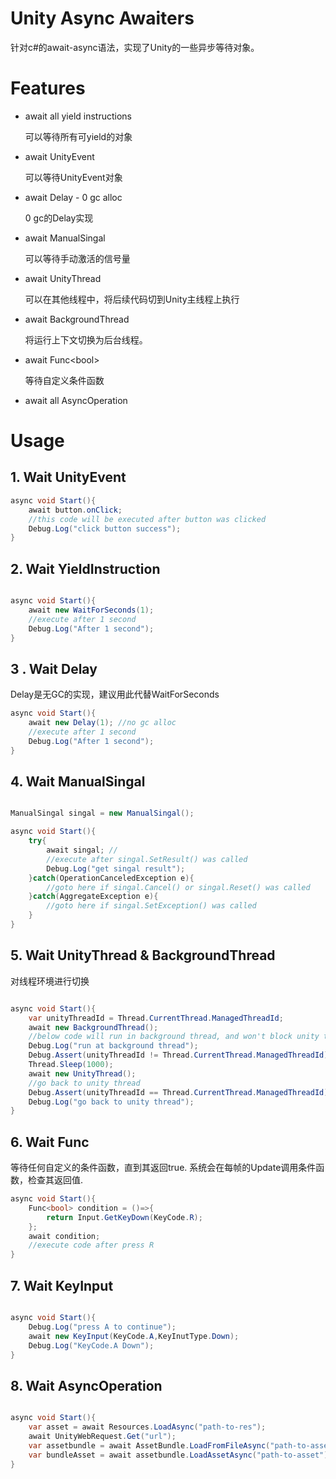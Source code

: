 # Unity Async Awaiters

针对c#的await-async语法，实现了Unity的一些异步等待对象。


# Features

* await all yield instructions 
    
    可以等待所有可yield的对象

* await UnityEvent

    可以等待UnityEvent对象

* await Delay - 0 gc alloc

    0 gc的Delay实现

* await ManualSingal

    可以等待手动激活的信号量

* await UnityThread

    可以在其他线程中，将后续代码切到Unity主线程上执行

* await BackgroundThread

    将运行上下文切换为后台线程。

* await Func\<bool>

    等待自定义条件函数

* await all AsyncOperation


# Usage

## 1. Wait UnityEvent

```csharp
async void Start(){
    await button.onClick;
    //this code will be executed after button was clicked
    Debug.Log("click button success");
}
```

## 2. Wait YieldInstruction

```csharp

async void Start(){
    await new WaitForSeconds(1);
    //execute after 1 second
    Debug.Log("After 1 second");
}
```

## 3 . Wait Delay

Delay是无GC的实现，建议用此代替WaitForSeconds

```csharp
async void Start(){
    await new Delay(1); //no gc alloc
    //execute after 1 second
    Debug.Log("After 1 second");
}
```

## 4. Wait ManualSingal

```csharp

ManualSingal singal = new ManualSingal();

async void Start(){
    try{
        await singal; //
        //execute after singal.SetResult() was called
        Debug.Log("get singal result");
    }catch(OperationCanceledException e){
        //goto here if singal.Cancel() or singal.Reset() was called
    }catch(AggregateException e){
        //goto here if singal.SetException() was called
    }
}
```

## 5. Wait UnityThread & BackgroundThread

对线程环境进行切换

```csharp

async void Start(){
    var unityThreadId = Thread.CurrentThread.ManagedThreadId;
    await new BackgroundThread();
    //below code will run in background thread, and won't block unity thread.
    Debug.Log("run at background thread");
    Debug.Assert(unityThreadId != Thread.CurrentThread.ManagedThreadId);
    Thread.Sleep(1000);
    await new UnityThread(); 
    //go back to unity thread
    Debug.Assert(unityThreadId == Thread.CurrentThread.ManagedThreadId);
    Debug.Log("go back to unity thread");
}

```

## 6. Wait Func<bool>

等待任何自定义的条件函数，直到其返回true. 系统会在每帧的Update调用条件函数，检查其返回值.

```csharp
async void Start(){
    Func<bool> condition = ()=>{
        return Input.GetKeyDown(KeyCode.R);
    };
    await condition;
    //execute code after press R
}

```

## 7. Wait KeyInput

```csharp

async void Start(){
    Debug.Log("press A to continue");
    await new KeyInput(KeyCode.A,KeyInutType.Down);
    Debug.Log("KeyCode.A Down");    
}

```

## 8. Wait AsyncOperation

```csharp

async void Start(){
    var asset = await Resources.LoadAsync("path-to-res");
    await UnityWebRequest.Get("url");
    var assetbundle = await AssetBundle.LoadFromFileAsync("path-to-assetbundle");
    var bundleAsset = await assetbundle.LoadAssetAsync("path-to-asset");
}


```


